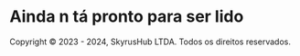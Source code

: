 # Ainda n tá pronto para ser lido
Copyright © 2023 - 2024, SkyrusHub LTDA. Todos os direitos reservados.